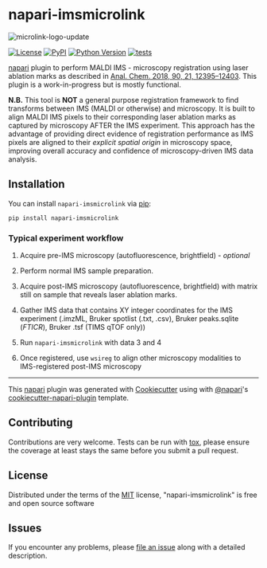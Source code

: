 # napari-imsmicrolink
![microlink-logo-update](https://user-images.githubusercontent.com/17855764/146078168-dd557089-ff10-46d6-b24d-268f5d21a9ee.png)

[![License](https://img.shields.io/pypi/l/napari-imsmicrolink.svg?color=green)](https://github.com/nhpatterson/napari-imsmicrolink/raw/master/LICENSE)
[![PyPI](https://img.shields.io/pypi/v/napari-imsmicrolink.svg?color=green)](https://pypi.org/project/napari-imsmicrolink)
[![Python Version](https://img.shields.io/pypi/pyversions/napari-imsmicrolink.svg?color=green)](https://python.org)
[![tests](https://github.com/nhpatterson/napari-imsmicrolink/workflows/tests/badge.svg)](https://github.com/nhpatterson/napari-imsmicrolink/actions)

[napari] plugin to perform MALDI IMS - microscopy registration using laser ablation marks as described in [Anal. Chem. 2018, 90, 21, 12395–12403](https://pubs.acs.org/doi/abs/10.1021/acs.analchem.8b02884). This plugin is a work-in-progress but is mostly functional.

__N.B.__ This tool is __NOT__ a general purpose registration framework to find transforms between IMS (MALDI or otherwise)
and microscopy. It is built to align MALDI IMS pixels to their corresponding laser ablation marks as captured by microscopy AFTER the IMS experiment. 
This approach has the advantage of providing direct evidence of registration performance as IMS pixels are aligned 
to their _explicit spatial origin_ in microscopy space, improving overall accuracy and confidence of microscopy-driven IMS 
data analysis.

## Installation

You can install `napari-imsmicrolink` via [pip]:

    pip install napari-imsmicrolink

### Typical experiment workflow
1. Acquire pre-IMS microscopy (autofluorescence, brightfield) - _optional_
2. Perform normal IMS sample preparation.
3. Acquire post-IMS microscopy (autofluorescence, brightfield) with matrix still on sample
that reveals laser ablation marks.

4. Gather IMS data that contains XY integer coordinates for the IMS experiment
   (.imzML, Bruker spotlist (.txt, .csv), Bruker peaks.sqlite (_FTICR_),
   Bruker .tsf (TIMS qTOF only))

5. Run `napari-imsmicrolink` with data 3 and 4

6. Once registered, use `wsireg` to align other microscopy modalities to IMS-registered post-IMS
microscopy

----------------------------------

This [napari] plugin was generated with [Cookiecutter] using with [@napari]'s [cookiecutter-napari-plugin] template.

<!--
Don't miss the full getting started guide to set up your new package:
https://github.com/napari/cookiecutter-napari-plugin#getting-started

and review the napari docs for plugin developers:
https://napari.org/docs/plugins/index.html
-->


## Contributing

Contributions are very welcome. Tests can be run with [tox], please ensure
the coverage at least stays the same before you submit a pull request.

## License

Distributed under the terms of the [MIT] license,
"napari-imsmicrolink" is free and open source software

## Issues

If you encounter any problems, please [file an issue] along with a detailed description.

[napari]: https://github.com/napari/napari
[Cookiecutter]: https://github.com/audreyr/cookiecutter
[@napari]: https://github.com/napari
[MIT]: http://opensource.org/licenses/MIT
[BSD-3]: http://opensource.org/licenses/BSD-3-Clause
[GNU GPL v3.0]: http://www.gnu.org/licenses/gpl-3.0.txt
[GNU LGPL v3.0]: http://www.gnu.org/licenses/lgpl-3.0.txt
[Apache Software License 2.0]: http://www.apache.org/licenses/LICENSE-2.0
[Mozilla Public License 2.0]: https://www.mozilla.org/media/MPL/2.0/index.txt
[cookiecutter-napari-plugin]: https://github.com/napari/cookiecutter-napari-plugin
[file an issue]: https://github.com/nhpatterson/napari-imsmicrolink/issues
[napari]: https://github.com/napari/napari
[tox]: https://tox.readthedocs.io/en/latest/
[pip]: https://pypi.org/project/pip/
[PyPI]: https://pypi.org/
